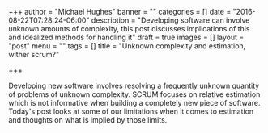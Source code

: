 +++
author = "Michael Hughes"
banner = ""
categories = []
date = "2016-08-22T07:28:24-06:00"
description = "Developing software can involve unknown amounts of complexity, this post discusses implications of this and idealized methods for handling it"
draft = true
images = []
layout = "post"
menu = ""
tags = []
title = "Unknown complexity and estimation, wither scrum?"

+++

Developing new software involves resolving a frequently unknown quantity of problems of unknown complexity. SCRUM focuses on relative estimation which is not
informative when building a completely new piece of software. Today's post looks at some of our limitations when it comes to estimation and  thoughts on what
is implied by those limits.

<!--more-->
